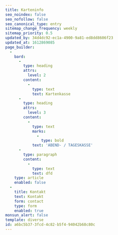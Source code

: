 ```yaml
---
title: Karteninfo
seo_noindex: false
seo_nofollow: false
seo_canonical_type: entry
sitemap_change_frequency: weekly
sitemap_priority: 0.5
updated_by: 34d4dc92-ec1a-4900-9a81-ed8dd8606f23
updated_at: 1612869085
page_builder:
  -
    bard:
      -
        type: heading
        attrs:
          level: 2
        content:
          -
            type: text
            text: Kartenkasse
      -
        type: heading
        attrs:
          level: 3
        content:
          -
            type: text
            marks:
              -
                type: bold
            text: 'ABEND- / TAGESKASSE'
      -
        type: paragraph
        content:
          -
            type: text
            text: dfd
    type: article
    enabled: false
  -
    title: Kontakt
    text: Kontakt
    form: contact
    type: form
    enabled: true
monsun_alert: false
template: diverse
id: a6bc5b37-3fcd-4c82-b5f4-94042b68c80c
---
```

